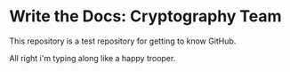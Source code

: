 # Write the Docs: Cryptography Team

This repository is a test repository for getting to know GitHub. 

All right i'm typing along like a happy trooper.

